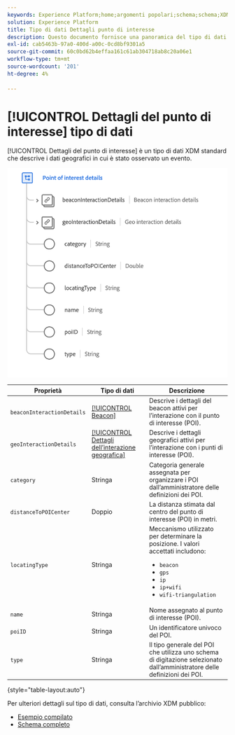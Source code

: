 ```yaml
---
keywords: Experience Platform;home;argomenti popolari;schema;schema;XDM;campi;schemi;schemi;poi;dettagli poi;punto di interesse;dettagli punto di interesse;tipo di dati;tipo di dati;tipo di dati;
solution: Experience Platform
title: Tipo di dati Dettagli punto di interesse
description: Questo documento fornisce una panoramica del tipo di dati XDM per i dettagli dei punti di interesse.
exl-id: cab5463b-97a0-400d-a00c-0cd8bf9301a5
source-git-commit: 60c0bd62b4effaa161c61ab304718ab8c20a06e1
workflow-type: tm+mt
source-wordcount: '201'
ht-degree: 4%

---
```


# [!UICONTROL Dettagli del punto di interesse] tipo di dati

[!UICONTROL Dettagli del punto di interesse] è un tipo di dati XDM standard che descrive i dati geografici in cui è stato osservato un evento.

<img src="../images/data-types/poi-details.png" width="550" /><br />

| Proprietà | Tipo di dati | Descrizione |
| --- | --- | --- |
| `beaconInteractionDetails` | [[!UICONTROL Beacon]](./beacon.md) | Descrive i dettagli del beacon attivi per l’interazione con il punto di interesse (POI). |
| `geoInteractionDetails` | [[!UICONTROL Dettagli dell’interazione geografica]](./geo-interaction-details.md) | Descrive i dettagli geografici attivi per l’interazione con i punti di interesse (POI). |
| `category` | Stringa | Categoria generale assegnata per organizzare i POI dall’amministratore delle definizioni dei POI. |
| `distanceToPOICenter` | Doppio | La distanza stimata dal centro del punto di interesse (POI) in metri. |
| `locatingType` | Stringa | Meccanismo utilizzato per determinare la posizione. I valori accettati includono: <ul><li>`beacon`</li><li>`gps`</li><li>`ip`</li><li>`ip+wifi`</li><li>`wifi-triangulation`</li></ul> |
| `name` | Stringa | Nome assegnato al punto di interesse (POI). |
| `poiID` | Stringa | Un identificatore univoco del POI. |
| `type` | Stringa | Il tipo generale del POI che utilizza uno schema di digitazione selezionato dall’amministratore delle definizioni dei POI. |

{style="table-layout:auto"}

Per ulteriori dettagli sul tipo di dati, consulta l’archivio XDM pubblico:

* [Esempio compilato](https://github.com/adobe/xdm/blob/master/components/datatypes/poi-detail.example.1.json)
* [Schema completo](https://github.com/adobe/xdm/blob/master/components/datatypes/poi-detail.schema.json)
